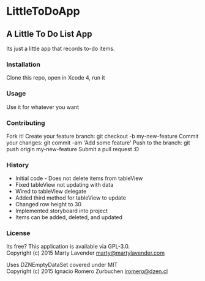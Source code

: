 # LittleToDoApp
## A Little To Do List App


Its just a little app that records to-do items. 

### Installation

Clone this repo, open in Xcode 4, run it

### Usage

Use it for whatever you want

### Contributing

Fork it!
Create your feature branch: git checkout -b my-new-feature
Commit your changes: git commit -am 'Add some feature'
Push to the branch: git push origin my-new-feature
Submit a pull request :D

### History

* Initial code - Does not delete items from tableView 
* Fixed tableView not updating with data
* Wired to tableView delegate
* Added third method for tableView to update
* Changed row height to 30
* Implemented storyboard into project
* Items can be added, deleted, and updated

### License

Its free?
This application is available via GPL-3.0.  
Copyright (c) 2015 Marty Lavender marty@martylavender.com

Uses DZNEmptyDataSet covered under MIT   
Copyright (c) 2015 Ignacio Romero Zurbuchen iromero@dzen.cl
